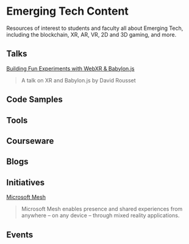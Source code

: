 # Emerging Tech Content

Resources of interest to students and faculty all about Emerging Tech, including the blockchain, XR, AR, VR, 2D and 3D gaming, and more.

## Talks

[Building Fun Experiments with WebXR & Babylon.js]( https://portal.gitnation.org/contents/building-fun-experiments-with-webxr-and-babylonjs)
>A talk on XR and Babylon.js by David Rousset

## Code Samples

## Tools

## Courseware

## Blogs

## Initiatives
[Microsoft Mesh](https://www.microsoft.com/en-us/mesh)
> Microsoft Mesh enables presence and shared experiences from anywhere – on any device – through mixed reality applications.

## Events
